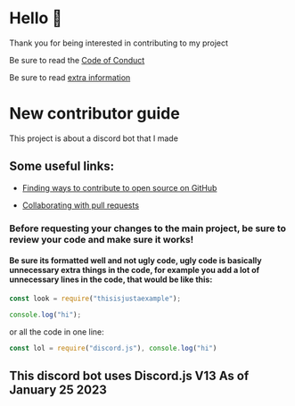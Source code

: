 # Hello 👋

Thank you for being interested in contributing to my project

Be sure to read the [Code of Conduct](./CODE_OF_CONDUCT.md)

Be sure to read [extra information](./README.md)

# New contributor guide

This project is about a discord bot that I made

## Some useful links:

- [Finding ways to contribute to open source on GitHub](https://docs.github.com/en/get-started/exploring-projects-on-github/finding-ways-to-contribute-to-open-source-on-github)

- [Collaborating with pull requests](https://docs.github.com/en/github/collaborating-with-pull-requests)

### Before requesting your changes to the main project, be sure to review your code and make sure it works!

#### Be sure its formatted well and not ugly code, ugly code is basically unnecessary extra things in the code, for example you add a lot of unnecessary lines in the code, that would be like this:

```js
const look = require("thisisjustaexample");

console.log("hi");
```

or all the code in one line:

```js
const lol = require("discord.js"), console.log("hi")

```

## This discord bot uses Discord.js V13 As of January 25 2023
